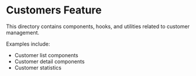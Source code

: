 
# Customers Feature

This directory contains components, hooks, and utilities related to customer management.

Examples include:
- Customer list components
- Customer detail components
- Customer statistics
